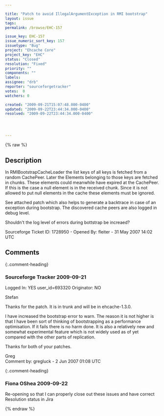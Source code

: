 ```yaml
---

title: "Patch to avoid IllegalArgumentException in RMI bootstrap"
layout: issue
tags: 
permalink: /browse/EHC-157

issue_key: EHC-157
issue_numeric_sort_key: 157
issuetype: "Bug"
project: "Ehcache Core"
project_key: "EHC"
status: "Closed"
resolution: "Fixed"
priority: ""
components: ""
labels: 
assignee: "drb"
reporter: "sourceforgetracker"
votes:  0
watchers: 0

created: "2009-09-21T15:07:48.000-0400"
updated: "2009-09-22T23:44:34.000-0400"
resolved: "2009-09-22T23:44:34.000-0400"




---
```


{% raw %}

## Description

<div markdown="1" class="description">

In RMIBootstrapCacheLoader the list keys of all keys is
fetched from a random CachePeer. Later the Elements
belonging to those keys are fetched in chunks.
These elements could meanwhile have expired at the 
CachePeer.
If this is the case a null element is in the received
chunk. Since it is not allowed to put null elements in
the cache these elements must be ignored.

See attached patch which also helps to generate a
backtrace in case of an exception during bootstrap.
The discovered cache peers are also logged in debug 
level.

Shouldn't the log level of errors during bottstrap be increaed?

Sourceforge Ticket ID: 1728950 - Opened By: fleiter - 31 May 2007 14:02 UTC

</div>

## Comments


{:.comment-heading}
### **Sourceforge Tracker** <span class="date">2009-09-21</span>

<div markdown="1" class="comment">

Logged In: YES 
user\_id=693320
Originator: NO

Stefan

Thanks for the patch. It is in trunk and will be in ehcache-1.3.0. 

I have increased the bootstrap error to warn. The reason it is not higher is that I have been sort of thinking of bootstrapping as a performance optimisation. If it fails there is no harm done. It is also a relatively new and somewhat experimental feature which is not widely used as of yet compared with the other parts of replication.

Thanks for both of your patches. 

Greg  
Comment by: gregluck - 2 Jun 2007 01:08 UTC

</div>


{:.comment-heading}
### **Fiona OShea** <span class="date">2009-09-22</span>

<div markdown="1" class="comment">

Re-opening so that I can properly close out these issues and have correct Resolution status in Jira

</div>



{% endraw %}
